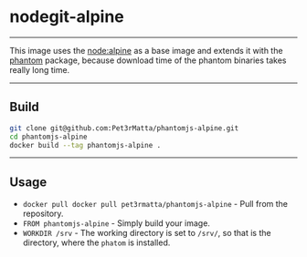 # nodegit-alpine
-------

This image uses the [node:alpine](https://hub.docker.com/_/node/) as a base image and extends it with the [phantom](http://phantomjs.org) package, because download time of the phantom binaries takes really long time.

-------

## Build

```bash
git clone git@github.com:Pet3rMatta/phantomjs-alpine.git
cd phantomjs-alpine
docker build --tag phantomjs-alpine .
```

-------

## Usage

* `docker pull docker pull pet3rmatta/phantomjs-alpine` - Pull from the repository.
* `FROM phantomjs-alpine` - Simply build your image.
* `WORKDIR /srv` - The working directory is set to `/srv/`, so that is the directory, where the `phatom` is installed.
